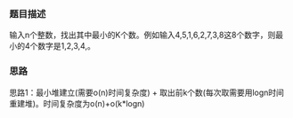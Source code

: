 ### 题目描述
输入n个整数，找出其中最小的K个数。例如输入4,5,1,6,2,7,3,8这8个数字，则最小的4个数字是1,2,3,4,。

### 思路

思路1：最小堆建立(需要o(n)时间复杂度) + 取出前k个数(每次取需要用logn时间重建堆)。时间复杂度为o(n)+o(k*logn)

